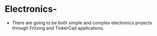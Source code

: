 # Electronics-
- There are going to be both simple and complex electronics projects through Fritzing and TinkerCad applications.
